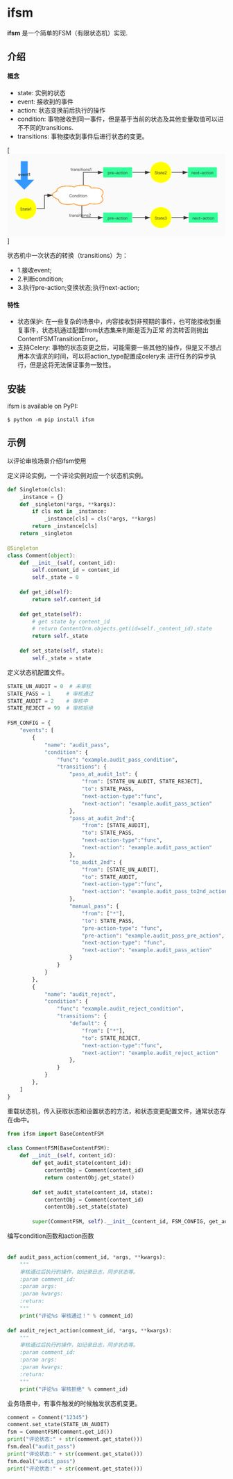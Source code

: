 # ifsm

**ifsm** 是一个简单的FSM（有限状态机）实现. 

## 介绍

#### 概念

+ state: 实例的状态
+ event: 接收到的事件
+ action: 状态变换前后执行的操作
+ condition: 事物接收到同一事件，但是基于当前的状态及其他变量取值可以进不不同的transitions.
+ transitions: 事物接收到事件后进行状态的变更。

[![](https://raw.githubusercontent.com/diaohaha/ifsm/master/ext/ifsm.jpg)]


状态机中一次状态的转换（transitions）为：

+ 1.接收event;
+ 2.判断condition;
+ 3.执行pre-action;变换状态;执行next-action;


#### 特性

+ 状态保护: 在一些复杂的场景中，内容接收到非预期的事件，也可能接收到重复事件，状态机通过配置from状态集来判断是否为正常
的流转否则抛出ContentFSMTransitionError。
+ 支持Celery: 事物的状态变更之后，可能需要一些其他的操作，但是又不想占用本次请求的时间，可以将action_type配置成celery来
进行任务的异步执行，但是这将无法保证事务一致性。

## 安装

ifsm is available on PyPI:

```console
$ python -m pip install ifsm 
```


## 示例

以评论审核场景介绍ifsm使用

定义评论实例，一个评论实例对应一个状态机实例。

```python
def Singleton(cls):
    _instance = {}
    def _singleton(*args, **kargs):
        if cls not in _instance:
            _instance[cls] = cls(*args, **kargs)
        return _instance[cls]
    return _singleton

@Singleton
class Comment(object):
    def __init__(self, content_id):
        self.content_id = content_id
        self._state = 0

    def get_id(self):
        return self.content_id

    def get_state(self):
        # get state by content_id
        # return ContentOrm.objects.get(id=self._content_id).state
        return self._state

    def set_state(self, state):
        self._state = state
```

定义状态机配置文件。


```python
STATE_UN_AUDIT = 0  # 未审核
STATE_PASS = 1     # 审核通过
STATE_AUDIT = 2    # 审核中
STATE_REJECT = 99  # 审核拒绝

FSM_CONFIG = {
    "events": [
        {
            "name": "audit_pass",
            "condition": {
                "func": "example.audit_pass_condition",
                "transitions": {
                    "pass_at_audit_1st": {
                        "from": [STATE_UN_AUDIT, STATE_REJECT],
                        "to": STATE_PASS,
                        "next-action-type":"func",
                        "next-action": "example.audit_pass_action"
                    },
                    "pass_at_audit_2nd":{
                        "from": [STATE_AUDIT],
                        "to": STATE_PASS,
                        "next-action-type":"func",
                        "next-action": "example.audit_pass_action"
                    },
                    "to_audit_2nd": {
                        "from": [STATE_UN_AUDIT],
                        "to": STATE_AUDIT,
                        "next-action-type":"func",
                        "next-action": "example.audit_pass_to2nd_action"
                    },
                    "manual_pass": {
                        "from": ["*"],
                        "to": STATE_PASS,
                        "pre-action-type": "func",
                        "pre-action": "example.audit_pass_pre_action",
                        "next-action-type": "func",
                        "next-action": "example.audit_pass_action"
                    }
                }
            }
        },
        {
            "name": "audit_reject",
            "condition": {
                "func": "example.audit_reject_condition",
                "transitions": {
                    "default": {
                        "from": ["*"],
                        "to": STATE_REJECT,
                        "next-action-type":"func",
                        "next-action": "example.audit_reject_action"
                    },
                }
            }
        },
    ]
}

```

重载状态机，传入获取状态和设置状态的方法，和状态变更配置文件，通常状态存在db中。


```python
from ifsm import BaseContentFSM

class CommentFSM(BaseContentFSM):
    def __init__(self, content_id):
        def get_audit_state(content_id):
            contentObj = Comment(content_id)
            return contentObj.get_state()

        def set_audit_state(content_id, state):
            contentObj = Comment(content_id)
            contentObj.set_state(state)

        super(CommentFSM, self).__init__(content_id, FSM_CONFIG, get_audit_state, set_audit_state)

```

编写condition函数和action函数

```python

def audit_pass_action(comment_id, *args, **kwargs):
    """
    审核通过后执行的操作，如记录日志，同步状态等。
    :param comment_id:
    :param args:
    :param kwargs:
    :return:
    """
    print("评论%s 审核通过！" % comment_id)

def audit_reject_action(comment_id, *args, **kwargs):
    """
    审核通过后执行的操作，如记录日志，同步状态等。
    :param comment_id:
    :param args:
    :param kwargs:
    :return:
    """
    print("评论%s 审核拒绝" % comment_id)
```


业务场景中，有事件触发的时候触发状态机变更。

```python
comment = Comment("12345")
comment.set_state(STATE_UN_AUDIT)
fsm = CommentFSM(comment.get_id())
print("评论状态:" + str(comment.get_state()))
fsm.deal("audit_pass")
print("评论状态:" + str(comment.get_state()))
fsm.deal("audit_pass")
print("评论状态:" + str(comment.get_state()))
```